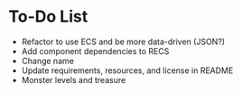 # To-Do List

* Refactor to use ECS and be more data-driven (JSON?)
* Add component dependencies to RECS
* Change name
* Update requirements, resources, and license in README
* Monster levels and treasure